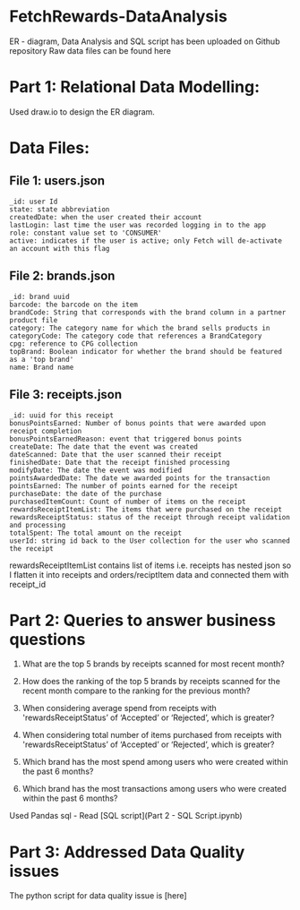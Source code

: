 # FetchRewards-DataAnalysis
ER - diagram, Data Analysis and SQL script has been uploaded on Github repository 
Raw data files can be found here

# Part 1: Relational Data Modelling:
Used draw.io to design the ER diagram.

# Data Files:
## File 1: users.json
    _id: user Id
    state: state abbreviation
    createdDate: when the user created their account
    lastLogin: last time the user was recorded logging in to the app
    role: constant value set to 'CONSUMER'
    active: indicates if the user is active; only Fetch will de-activate an account with this flag

## File 2: brands.json
    _id: brand uuid
    barcode: the barcode on the item
    brandCode: String that corresponds with the brand column in a partner product file
    category: The category name for which the brand sells products in
    categoryCode: The category code that references a BrandCategory
    cpg: reference to CPG collection
    topBrand: Boolean indicator for whether the brand should be featured as a 'top brand'
    name: Brand name

## File 3: receipts.json
    _id: uuid for this receipt
    bonusPointsEarned: Number of bonus points that were awarded upon receipt completion
    bonusPointsEarnedReason: event that triggered bonus points
    createDate: The date that the event was created
    dateScanned: Date that the user scanned their receipt
    finishedDate: Date that the receipt finished processing
    modifyDate: The date the event was modified
    pointsAwardedDate: The date we awarded points for the transaction
    pointsEarned: The number of points earned for the receipt
    purchaseDate: the date of the purchase
    purchasedItemCount: Count of number of items on the receipt
    rewardsReceiptItemList: The items that were purchased on the receipt
    rewardsReceiptStatus: status of the receipt through receipt validation and processing
    totalSpent: The total amount on the receipt
    userId: string id back to the User collection for the user who scanned the receipt

rewardsReceiptItemList contains list of items i.e. receipts has nested json so I flatten it into receipts and orders/reciptItem data and connected them with receipt_id

# Part 2: Queries to answer business questions

1. What are the top 5 brands by receipts scanned for most recent month?

2. How does the ranking of the top 5 brands by receipts scanned for the recent month compare to the ranking for the previous month?

3. When considering average spend from receipts with 'rewardsReceiptStatus’ of ‘Accepted’ or ‘Rejected’, which is greater?

4. When considering total number of items purchased from receipts with 'rewardsReceiptStatus’ of ‘Accepted’ or ‘Rejected’, which is greater?

5. Which brand has the most spend among users who were created within the past 6 months?

6. Which brand has the most transactions among users who were created within the past 6 months?

Used Pandas sql - Read [SQL script](Part 2 - SQL Script.ipynb)

# Part 3: Addressed Data Quality issues 
The python script for data quality issue is [here] 


